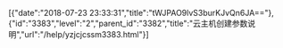 [{"date":"2018-07-23 23:33:31","title":"tWJPAO9lvS3burKJvQn6JA=="},{"id":"3383","level":"2","parent_id":"3382","title":"云主机创建参数说明","url":"/help/yzjcjcssm3383.html"}]